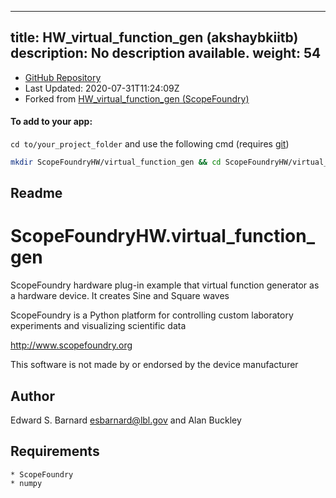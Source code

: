 
---
title: HW_virtual_function_gen (akshaybkiitb)
description: No description available.
weight: 54
---
- [GitHub Repository](https://github.com/akshaybkiitb/HW_virtual_function_gen)
- Last Updated: 2020-07-31T11:24:09Z
- Forked from [HW_virtual_function_gen (ScopeFoundry)](/docs/300_reference/hw-components/hw_virtual_function_gen-scopefoundry)

#### To add to your app:

`cd to/your_project_folder` and use the following cmd (requires [git](/docs/100_development/20_git/))

```bash
mkdir ScopeFoundryHW/virtual_function_gen && cd ScopeFoundryHW/virtual_function_gen && git init --initial-branch=master && git remote add upstream_akshaybkiitb https://github.com/akshaybkiitb/HW_virtual_function_gen && git pull upstream_akshaybkiitb master && cd ../..
```

## Readme
ScopeFoundryHW.virtual_function_gen
===================================

ScopeFoundry hardware plug-in example that virtual function
generator as a hardware device. It creates Sine and Square waves

ScopeFoundry is a Python platform for controlling custom laboratory 
experiments and visualizing scientific data

<http://www.scopefoundry.org>

This software is not made by or endorsed by the device manufacturer


Author
----------

Edward S. Barnard <esbarnard@lbl.gov> and Alan Buckley


Requirements
------------

	* ScopeFoundry
	* numpy
